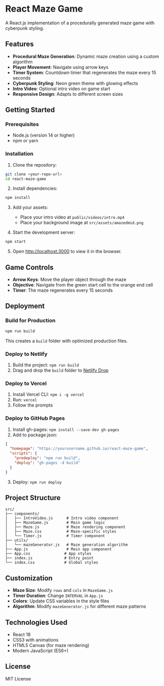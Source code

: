 # React Maze Game

A React.js implementation of a procedurally generated maze game with cyberpunk styling.

## Features

- **Procedural Maze Generation**: Dynamic maze creation using a custom algorithm
- **Player Movement**: Navigate using arrow keys
- **Timer System**: Countdown timer that regenerates the maze every 15 seconds
- **Cyberpunk Styling**: Neon green theme with glowing effects
- **Intro Video**: Optional intro video on game start
- **Responsive Design**: Adapts to different screen sizes

## Getting Started

### Prerequisites

- Node.js (version 14 or higher)
- npm or yarn

### Installation

1. Clone the repository:
```bash
git clone <your-repo-url>
cd react-maze-game
```

2. Install dependencies:
```bash
npm install
```

3. Add your assets:
   - Place your intro video at `public/videos/intro.mp4`
   - Place your background image at `src/assets/amazedmid.png`

4. Start the development server:
```bash
npm start
```

5. Open [http://localhost:3000](http://localhost:3000) to view it in the browser.

## Game Controls

- **Arrow Keys**: Move the player object through the maze
- **Objective**: Navigate from the green start cell to the orange end cell
- **Timer**: The maze regenerates every 15 seconds

## Deployment

### Build for Production

```bash
npm run build
```

This creates a `build` folder with optimized production files.

### Deploy to Netlify

1. Build the project: `npm run build`
2. Drag and drop the `build` folder to [Netlify Drop](https://app.netlify.com/drop)

### Deploy to Vercel

1. Install Vercel CLI: `npm i -g vercel`
2. Run: `vercel`
3. Follow the prompts

### Deploy to GitHub Pages

1. Install gh-pages: `npm install --save-dev gh-pages`
2. Add to package.json:
```json
{
  "homepage": "https://yourusername.github.io/react-maze-game",
  "scripts": {
    "predeploy": "npm run build",
    "deploy": "gh-pages -d build"
  }
}
```
3. Deploy: `npm run deploy`

## Project Structure

```
src/
├── components/
│   ├── IntroVideo.js      # Intro video component
│   ├── MazeGame.js        # Main game logic
│   ├── Maze.js            # Maze rendering component
│   ├── Maze.css           # Maze-specific styles
│   └── Timer.js           # Timer component
├── utils/
│   └── mazeGenerator.js   # Maze generation algorithm
├── App.js                 # Main app component
├── App.css               # App styles
├── index.js              # Entry point
└── index.css             # Global styles
```

## Customization

- **Maze Size**: Modify `rows` and `cols` in `MazeGame.js`
- **Timer Duration**: Change `INTERVAL` in `App.js`
- **Colors**: Update CSS variables in the style files
- **Algorithm**: Modify `mazeGenerator.js` for different maze patterns

## Technologies Used

- React 18
- CSS3 with animations
- HTML5 Canvas (for maze rendering)
- Modern JavaScript (ES6+)

## License

MIT License